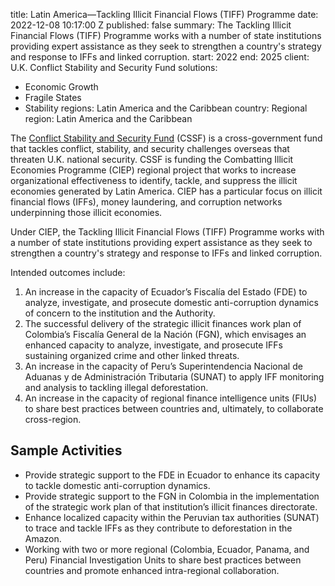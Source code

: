 
title: Latin America—Tackling Illicit Financial Flows (TIFF) Programme
date: 2022-12-08 10:17:00 Z
published: false
summary: The Tackling Illicit Financial Flows (TIFF) Programme works with a number
  of state institutions providing expert assistance as they seek to strengthen a country's
  strategy and response to IFFs and linked corruption.
start: 2022
end: 2025
client: U.K. Conflict Stability and Security Fund
solutions:
- Economic Growth
- Fragile States
- Stability
regions: Latin America and the Caribbean
country: Regional
region: Latin America and the Caribbean


The [Conflict Stability and Security Fund](https://www.gov.uk/government/organisations/conflict-stability-and-security-fund/about) (CSSF) is a cross-government fund that tackles conflict, stability, and security challenges overseas that threaten U.K. national security. CSSF is funding the Combatting Illicit Economies Programme (CIEP) regional project that works to increase organizational effectiveness to identify, tackle, and suppress the illicit economies generated by Latin America. CIEP has a particular focus on illicit financial flows (IFFs), money laundering, and corruption networks underpinning those illicit economies.

Under CIEP, the Tackling Illicit Financial Flows (TIFF) Programme works with a number of state institutions providing expert assistance as they seek to strengthen a country's strategy and response to IFFs and linked corruption.

Intended outcomes include:
1. An increase in the capacity of Ecuador’s Fiscalía del Estado (FDE) to analyze, investigate, and prosecute domestic anti-corruption dynamics of concern to the institution and the Authority.
2. The successful delivery of the strategic illicit finances work plan of Colombia’s Fiscalía General de la Nación (FGN), which envisages an enhanced capacity to analyze, investigate, and prosecute IFFs sustaining organized crime and other linked threats.
3. An increase in the capacity of Peru’s Superintendencia Nacional de Aduanas y de Administración Tributaria (SUNAT) to apply IFF monitoring and analysis to tackling illegal deforestation.
4. An increase in the capacity of regional finance intelligence units (FIUs) to share best practices between countries and, ultimately, to collaborate cross-region.

## Sample Activities

* Provide strategic support to the FDE in Ecuador to enhance its capacity to tackle domestic anti-corruption dynamics.
* Provide strategic support to the FGN in Colombia in the implementation of the strategic work plan of that institution’s illicit finances directorate.
* Enhance localized capacity within the Peruvian tax authorities (SUNAT) to trace and tackle IFFs as they contribute to deforestation in the Amazon.
* Working with two or more regional (Colombia, Ecuador, Panama, and Peru) Financial Investigation Units to share best practices between countries and promote enhanced intra-regional collaboration.
